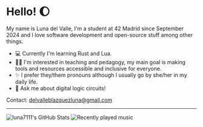 # Hello! 🌔

My name is Luna del Valle, I'm a student at 42 Madrid since September 2024 and I love software development and open-source stuff among other things.

- 💻 Currently I'm learning Rust and Lua.
- 🫶🏻 I'm interested in teaching and pedagogy, my main goal is making tools and resources accessible and inclusive for everyone.
- ✨ I prefer they/them pronouns although I usually go by she/her in my daily life.
- 🧮 Ask me about digital logic circuits!
  
Contact: delvalleblazquezluna@gmail.com

---

<img src="https://github-readme-stats.vercel.app/api/top-langs/?username=luna7111&layout=compact&lang-count=10&theme=default&show_icons=true&exclude_repo=dotfiles&hide_border=false" alt="luna7111's GitHub Stats" />
<img src="https://lastfm-recently-played.vercel.app/api?user=luna7111" alt="Recently played music" />

